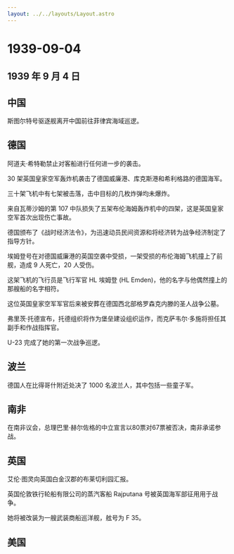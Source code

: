 ```yaml
---
layout: ../../layouts/Layout.astro
---
```


# 1939-09-04

## 1939 年 9 月 4 日

## 中国

斯图尔特号驱逐舰离开中国前往菲律宾海域巡逻。

## 德国

阿道夫·希特勒禁止对客船进行任何进一步的袭击。

30 架英国皇家空军轰炸机袭击了德国威廉港、库克斯港和希利格路的德国海军。

三十架飞机中有七架被击落，击中目标的几枚炸弹均未爆炸。

来自瓦蒂沙姆的第 107
中队损失了五架布伦海姆轰炸机中的四架，这是英国皇家空军首次出现伤亡事故。

德国颁布了《战时经济法令》，为迅速动员民间资源和将经济转为战争经济制定了指导方针。

埃姆登号在对德国威廉港的英国空袭中受损，一架受损的布伦海姆飞机撞上了前舰，造成
9 人死亡，20 人受伤。

这架飞机的飞行员是飞行军官 HL 埃姆登 (HL
Emden)，他的名字与他偶然撞上的那艘船的名字相符。

这位英国皇家空军军官后来被安葬在德国西北部格罗森克内滕的圣人战争公墓。

弗里茨·托德宣布，托德组织将作为堡垒建设组织运作，而克萨韦尔·多施将担任其副手和作战指挥官。

U-23 完成了她的第一次战争巡逻。

## 波兰

德国人在比得哥什附近处决了 1000 名波兰人，其中包括一些童子军。

## 南非

在南非议会，总理巴里·赫尔佐格的中立宣言以80票对67票被否决，南非承诺参战。

## 英国

艾伦·图灵向英国白金汉郡的布莱切利园汇报。

英国伦敦铁行轮船有限公司的蒸汽客船 Rajputana
号被英国海军部征用用于战争。

她将被改装为一艘武装商船巡洋舰，舷号为 F 35。

## 美国